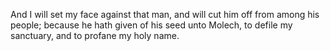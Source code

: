 And I will set my face against that man, and will cut him off from among his people; because he hath given of his seed unto Molech, to defile my sanctuary, and to profane my holy name.
